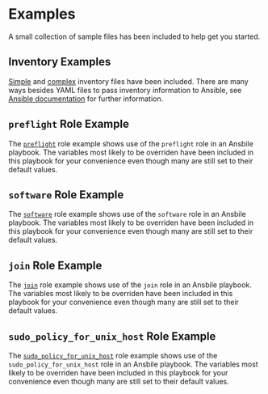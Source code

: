 # Examples

A small collection of sample files has been included to help get you started.

## Inventory Examples

[Simple](inventory_simple.yml) and [complex](inventory_complex.yml) inventory files have been included.  There are many ways besides YAML files to pass inventory information to Ansible, see [Ansible documentation](https://docs.ansible.com/ansible/latest/user_guide/intro_inventory.html) for further information.

## `preflight` Role Example

The [`preflight`](run_preflight.yml) role example shows use of the `preflight` role in an Ansbile playbook.  The variables most likely to be overriden have been included in this playbook for your convenience even though many are still set to their default values.

## `software` Role Example

The [`software`](run_software.yml) role example shows use of the `software` role in an Ansbile playbook.  The variables most likely to be overriden have been included in this playbook for your convenience even though many are still set to their default values.

## `join` Role Example

The [`join`](run_join.yml) role example shows use of the `join` role in an Ansbile playbook.  The variables most likely to be overriden have been included in this playbook for your convenience even though many are still set to their default values.

## `sudo_policy_for_unix_host` Role Example

The [`sudo_policy_for_unix_host`](run_sudo_policy_for_unix_host.yml) role example shows use of the `sudo_policy_for_unix_host` role in an Ansbile playbook.  The variables most likely to be overriden have been included in this playbook for your convenience even though many are still set to their default values.
